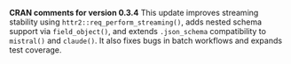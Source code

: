 **CRAN comments for version 0.3.4**
This update improves streaming stability using `httr2::req_perform_streaming()`, adds nested schema support via `field_object()`, and extends `.json_schema` compatibility to `mistral()` and `claude()`. It also fixes bugs in batch workflows and expands test coverage.